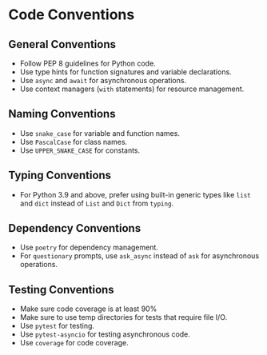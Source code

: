 # Code Conventions

## General Conventions
- Follow PEP 8 guidelines for Python code.
- Use type hints for function signatures and variable declarations.
- Use `async` and `await` for asynchronous operations.
- Use context managers (`with` statements) for resource management.

## Naming Conventions
- Use `snake_case` for variable and function names.
- Use `PascalCase` for class names.
- Use `UPPER_SNAKE_CASE` for constants.

## Typing Conventions
- For Python 3.9 and above, prefer using built-in generic types like `list` and `dict` instead of `List` and `Dict` from `typing`.

## Dependency Conventions
- Use `poetry` for dependency management.
- For `questionary` prompts, use `ask_async` instead of `ask` for asynchronous operations.

## Testing Conventions
- Make sure code coverage is at least 90%
- Make sure to use temp directories for tests that require file I/O.
- Use `pytest` for testing.
- Use `pytest-asyncio` for testing asynchronous code.
- Use `coverage` for code coverage.